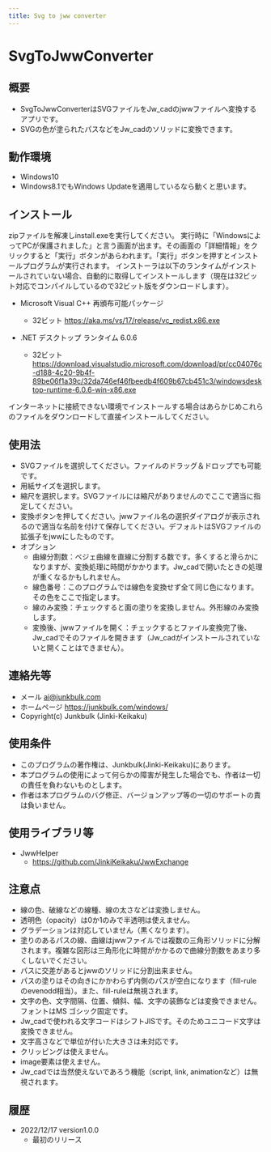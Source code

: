 ```yaml
---
title: Svg to jww converter
---
```

# SvgToJwwConverter

## 概要
- SvgToJwwConverterはSVGファイルをJw_cadのjwwファイルへ変換するアプリです。
- SVGの色が塗られたパスなどをJw_cadのソリッドに変換できます。

## 動作環境
- Windows10
- Windows8.1でもWindows Updateを適用しているなら動くと思います。

## インストール
zipファイルを解凍しinstall.exeを実行してください。
実行時に「WindowsによってPCが保護されました」と言う画面が出ます。その画面の「詳細情報」をクリックすると「実行」ボタンがあらわれます。「実行」ボタンを押すとインストールプログラムが実行されます。
インストーラは以下のランタイムがインストールされていない場合、自動的に取得してインストールします（現在は32ビット対応でコンパイルしているので32ビット版をダウンロードします）。
- Microsoft Visual C++ 再頒布可能パッケージ
  - 32ビット
https://aka.ms/vs/17/release/vc_redist.x86.exe
  
- .NET デスクトップ ランタイム 6.0.6
  - 32ビット
https://download.visualstudio.microsoft.com/download/pr/cc04076c-d188-4c20-9b4f-89be06f1a39c/32da746ef46fbeedb4f609b67cb451c3/windowsdesktop-runtime-6.0.6-win-x86.exe

インターネットに接続できない環境でインストールする場合はあらかじめこれらのファイルをダウンロードして直接インストールしてください。

## 使用法
- SVGファイルを選択してください。ファイルのドラッグ＆ドロップでも可能です。
- 用紙サイズを選択します。
- 縮尺を選択します。SVGファイルには縮尺がありませんのでここで適当に指定してください。
- 変換ボタンを押してください。jwwファイル名の選択ダイアログが表示されるので適当な名前を付けて保存してください。デフォルトはSVGファイルの拡張子をjwwにしたものです。
- オプション
  - 曲線分割数：ベジェ曲線を直線に分割する数です。多くすると滑らかになりますが、変換処理に時間がかかります。Jw_cadで開いたときの処理が重くなるかもしれません。
  - 線色番号：このプログラムでは線色を変換せず全て同じ色になります。その色をここで指定します。
  - 線のみ変換：チェックすると面の塗りを変換しません。外形線のみ変換します。
  - 変換後、jwwファイルを開く：チェックするとファイル変換完了後、Jw_cadでそのファイルを開きます（Jw_cadがインストールされていないと開くことはできません）。

## 連絡先等
- メール  ai@junkbulk.com
- ホームページ https://junkbulk.com/windows/
- Copyright(c) Junkbulk (Jinki-Keikaku) 

## 使用条件
- このプログラムの著作権は、Junkbulk(Jinki-Keikaku)にあります。
- 本プログラムの使用によって何らかの障害が発生した場合でも、作者は一切の責任を負わないものとします。
- 作者は本プログラムのバグ修正、バージョンアップ等の一切のサポートの責は負いません。

## 使用ライブラリ等
- JwwHelper
  - https://github.com/JinkiKeikaku/JwwExchange


## 注意点
- 線の色、破線などの線種、線の太さなどは変換しません。
- 透明色（opacity）は0か1のみで半透明は使えません。
- グラデーションは対応していません（黒くなります）。
- 塗りのあるパスの線、曲線はjwwファイルでは複数の三角形ソリッドに分解されます。複雑な図形は三角形化に時間がかかるので曲線分割数をあまり多くしないでください。
- パスに交差があるとjwwのソリッドに分割出来ません。
- パスの塗りはその向きにかかわらず内側のパスが空白になります（fill-ruleのevenodd相当）。また、fill-ruleは無視されます。
- 文字の色、文字間隔、位置、傾斜、幅、文字の装飾などは変換できません。フォントはMS ゴシック固定です。
- Jw_cadで使われる文字コードはシフトJISです。そのためユニコード文字は変換できません。
- 文字高さなどで単位が付いた大きさは未対応です。
- クリッピングは使えません。
- image要素は使えません。
- Jw_cadでは当然使えないであろう機能（script, link, animationなど）は無視されます。

## 履歴
- 2022/12/17 version1.0.0
  - 最初のリリース
